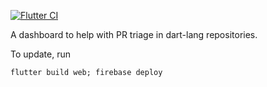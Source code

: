 [![Flutter CI](https://github.com/mosuem/dart_pr_dashboard/actions/workflows/flutter.yml/badge.svg)](https://github.com/mosuem/dart_pr_dashboard/actions/workflows/flutter.yml)

A dashboard to help with PR triage in dart-lang repositories.

To update, run 
```
flutter build web; firebase deploy
```
